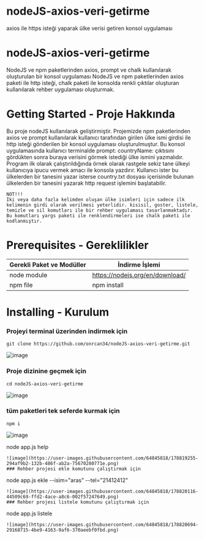 # nodeJS-axios-veri-getirme
axios ile https isteği yaparak ülke verisi getiren konsol uygulaması

# nodeJS-axios-veri-getirme
NodeJS ve npm paketlerinden axios, prompt ve chalk kullanılarak oluşturulan bir konsol uygulaması
NodeJS ve npm paketlerinden axios paketi ile http isteği, chalk paketi ile konsolda renkli çıktılar oluşturan kullanılarak rehber uygulaması oluşturmak.

# Getting Started - Proje Hakkında
Bu proje nodeJS kullanılarak geliştirmiştir. Projemizde npm paketlerinden axios ve prompt kullanılarak kullanıcı tarafından girilen ülke ismi girdisi ile http isteği gönderilen bir konsol uygulaması oluşturulmuştur. Bu konsol uygulamasında kullanıcı terminalde prompt: countryName: çıktısını gördükten sonra buraya verisini görmek istediği ülke ismini yazmalıdır. Program ilk olarak çalıştırıldığında örnek olarak rastgele sekiz tane ülkeyi kullanıcıya ipucu vermek amacı ile konsola yazdırır. Kullanıcı ister bu ülkelerden bir tanesini yazar isterse country.txt dosyası içerisinde bulunan ülkelerden bir tanesini yazarak http request işlemini başlatabilir. 
```
NOT!!!
İki veya daha fazla kelimden oluşan ülke isimleri için sadece ilk kelimenin girdi olarak verilmesi yeterlidir. kisisil, goster, listele, temizle ve sil komutları ile bir rehber uygulaması tasarlanmaktadır. Bu komutları yargs paketi ile renklendirmeleri ise chalk paketi ile 
kodlanmıştır.
```

# Prerequisites - Gereklilikler
| Gerekli Paket ve Modüller | İndirme İşlemi |
| ------ | ------ |
| node module | https://nodejs.org/en/download/ |
| npm file | npm install |

# Installing - Kurulum

### Projeyi terminal üzerinden indirmek için
```
git clone https://github.com/onrcan34/nodeJS-axios-veri-getirme.git
```
![image](https://user-images.githubusercontent.com/64845818/182032559-f9ac6b24-fa2f-4496-b413-e17b1057f8ee.png)

### Proje dizinine geçmek için
```
cd nodeJS-axios-veri-getirme
```
![image](https://user-images.githubusercontent.com/64845818/182032602-2dedee16-10dd-4c98-af3a-c398f9010011.png)

### tüm paketleri tek seferde kurmak için
```
npm i
```
![image](https://user-images.githubusercontent.com/64845818/182032695-fa1c572f-f776-4d47-b077-9328bc60fb2a.png)

node app.js help
```
![image](https://user-images.githubusercontent.com/64845818/178819255-294af9b2-132b-486f-ab2a-75670280771e.png)
### Rehber projesi ekle komutunu çalıştırmak için
```
node app.js ekle --isim="aras" --tel="21412412"
```
![image](https://user-images.githubusercontent.com/64845818/178820116-44509c69-ffd2-4ace-a8c6-002f57247649.png)
### Rehber projesi listele komutunu çalıştırmak için
```
node app.js listele
```
![image](https://user-images.githubusercontent.com/64845818/178820694-29168715-4be9-4163-9af6-370aeebf0fbd.png)

